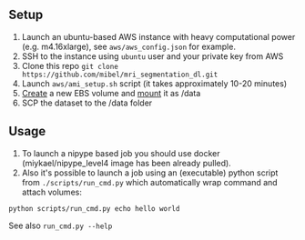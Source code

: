 ## Setup
1. Launch an ubuntu-based AWS instance with heavy computational power (e.g. m4.16xlarge), see `aws/aws_config.json` for example.
2. SSH to the instance using `ubuntu` user and your private key from AWS
3. Clone this repo `git clone https://github.com/mibel/mri_segmentation_dl.git`
4. Launch `aws/ami_setup.sh` script (it takes approximately 10-20 minutes)
5. [Create](http://docs.aws.amazon.com/AWSEC2/latest/UserGuide/ebs-attaching-volume.html) a new EBS volume and [mount](http://docs.aws.amazon.com/AWSEC2/latest/UserGuide/ebs-using-volumes.html) it as /data 
6. SCP the dataset to the /data folder

## Usage
1. To launch a nipype based job you should use docker (miykael/nipype_level4 image has been already pulled).
2. Also it's possible to launch a job using an (executable) python script from `./scripts/run_cmd.py` which automatically wrap command and attach volumes:
```
python scripts/run_cmd.py echo hello world
```
See also `run_cmd.py --help`